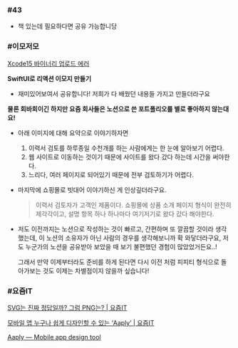 ### #43

- 책 있는데 필요하다면 공유 가능합니당

### #이모저모
[Xcode15 바이너리 업로드 에러](https://mindego.tistory.com/25)


**SwiftUI로 리액션 이모지 만들기**
- 재미있어보여서 공유합니다! 저희가 다 배웠던 내용들 가지고 만들더라구요


**물론 회바회이긴 하지만 요즘 회사들은 노션으로 쓴 포트폴리오를 별로 좋아하지 않는대요!**
  - 아래 이미지에 대해 요약으로 이야기하자면
      1. 이력서 검토를 하루종일 수천개를 하는 사람에게는 한 눈에 알아보기 어렵다.
      2. 웹 사이트로 이동하는 것이기 때문에 사이트를 왔다 갔다 하는데 시간을 써야한다.
      3. 느리다, 여러 페이지로 되어있기 때문에 전부 검토하기가 어렵다.
  - 마지막에 쇼핑몰로 빗대어 이야기하신 게 인상깊더라구요.
      
      > 이력서 검토자가 고객인 제품이다. 쇼핑몰에 상품 소개 페이지 형식이 완전히 제각각이고, 
      설명 항목 하나 하나마다 여기저기로 왔다 갔다 해야한다.
      > 
  - 저도 이전까지는 노션으로 작성하는 것이 빠르고, 간편하며 또 깔끔할 것이라 생각했는데, 이 노션의 소유자가 아닌 사람의 경우를 생각해보니까 확 와닿더라구요, 저도 누군가의 노션을 공유받아 보았을 때 보기 불편했던 경험이 많았었거든요..!
      
      그래서 만약 이제부터라도 준비를 하게 된다면 다시 이전 처럼 피피티 형식으로 돌아가보는 것도 이제는 차별점이지 않을까 싶습니다!


### #요즘IT

[SVG는 진짜 정답일까? 그럼 PNG는? | 요즘IT](https://yozm.wishket.com/magazine/detail/2252/)

[모바일 앱 누구나 쉽게 디자인할 수 있는 ‘Aaply’ | 요즘IT](https://yozm.wishket.com/magazine/detail/1971/)

[Aaply — Mobile app design tool](https://aaply.app/)
